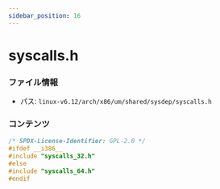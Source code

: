 ```yaml
---
sidebar_position: 16
---
```

# syscalls.h

### ファイル情報

- パス: `linux-v6.12/arch/x86/um/shared/sysdep/syscalls.h`

### コンテンツ

```h
/* SPDX-License-Identifier: GPL-2.0 */
#ifdef __i386__
#include "syscalls_32.h"
#else
#include "syscalls_64.h"
#endif

```
